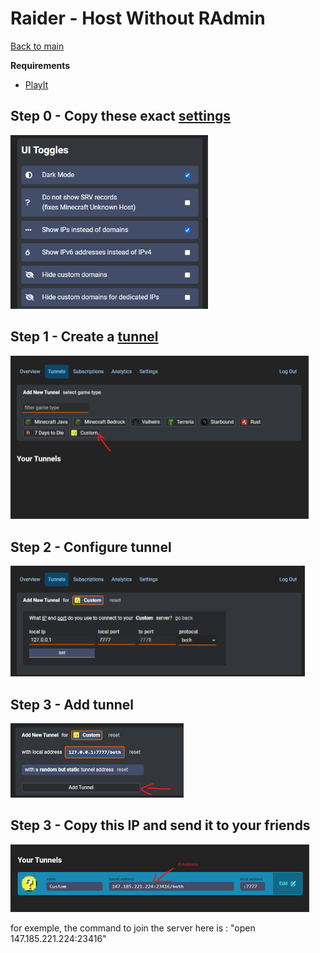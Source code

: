 # Raider - Host Without RAdmin

[Back to main](../README.md)

**Requirements**
- [PlayIt](https://playit.gg/downloads/playit-0.8.3-beta-signed.exe)

## Step 0 - Copy these exact [settings](https://playit.gg/account/settings)

<img src="../assets/playitparams.png" alt="playit settings" width="316">

## Step 1 - Create a [tunnel](https://playit.gg/account/tunnels)

<img src="../assets/playitstep1.png" alt="playit step 1" width="477">

## Step 2 - Configure tunnel

<img src="../assets/playitstep2.png" alt="playit step 2" width="471">

## Step 3 - Add tunnel

<img src="../assets/playitstep3.png" alt="playit step 3" width="277">

## Step 3 - Copy this IP and send it to your friends

<img src="../assets/playitstepfinal.png" alt="playit step final" width="478">

for exemple, the command to join the server here is : "open 147.185.221.224:23416"